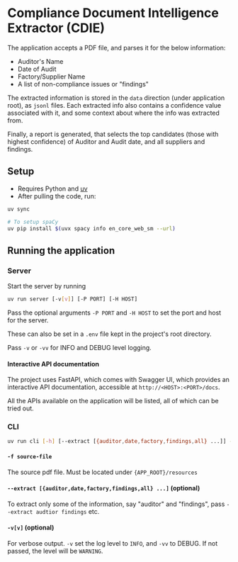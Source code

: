 # Compliance Document Intelligence Extractor (CDIE)

The application accepts a PDF file, and parses it for the below information:

- Auditor's Name
- Date of Audit
- Factory/Supplier Name
- A list of non-compliance issues or "findings"

The extracted information is stored in the `data` direction (under application root), as `jsonl`
files. Each extracted info also contains a confidence value associated with it, and some context
about where the info was extracted from.

Finally, a report is generated, that selects the top candidates (those with highest confidence)
of Auditor and Audit date, and all suppliers and findings.

## Setup

- Requires Python and [uv](https://docs.astral.sh/uv)
- After pulling the code, run:

```bash
uv sync

# To setup spaCy
uv pip install $(uvx spacy info en_core_web_sm --url)
```

## Running the application


### Server

Start the server by running

```bash
uv run server [-v[v]] [-P PORT] [-H HOST]
```

Pass the optional arguments `-P PORT` and `-H HOST` to set the port and host for the server.

These can also be set in a `.env` file kept in the project's root directory.

Pass `-v` or `-vv` for INFO and DEBUG level logging.

#### Interactive API documentation

The project uses FastAPI, which comes with Swagger UI, which provides an interactive API
documentation, accessible at `http://<HOST>:<PORT>/docs`.

All the APIs available on the application will be listed, all of which can be tried out.

### CLI

```bash
uv run cli [-h] [--extract [{auditor,date,factory,findings,all} ...]] -f FILE
```

#### `-f source-file`

The source pdf file. Must be located under `{APP_ROOT}/resources`

#### `--extract [{auditor,date,factory,findings,all} ...]` (optional)

To extract only some of the information, say "auditor" and "findings", 
pass `--extract audtior findings` etc.

#### `-v[v]` (optional)

For verbose output. `-v` set the log level to `INFO`, and `-vv` to DEBUG.
If not passed, the level will be `WARNING`.
